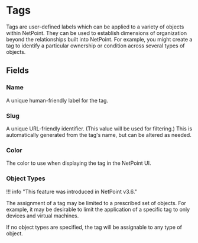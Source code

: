 # Tags

Tags are user-defined labels which can be applied to a variety of objects within NetPoint. They can be used to establish dimensions of organization beyond the relationships built into NetPoint. For example, you might create a tag to identify a particular ownership or condition across several types of objects.

## Fields

### Name

A unique human-friendly label for the tag.

### Slug

A unique URL-friendly identifier. (This value will be used for filtering.) This is automatically generated from the tag's name, but can be altered as needed.

### Color

The color to use when displaying the tag in the NetPoint UI.

### Object Types

!!! info "This feature was introduced in NetPoint v3.6."

The assignment of a tag may be limited to a prescribed set of objects. For example, it may be desirable to limit the application of a specific tag to only devices and virtual machines.

If no object types are specified, the tag will be assignable to any type of object.
